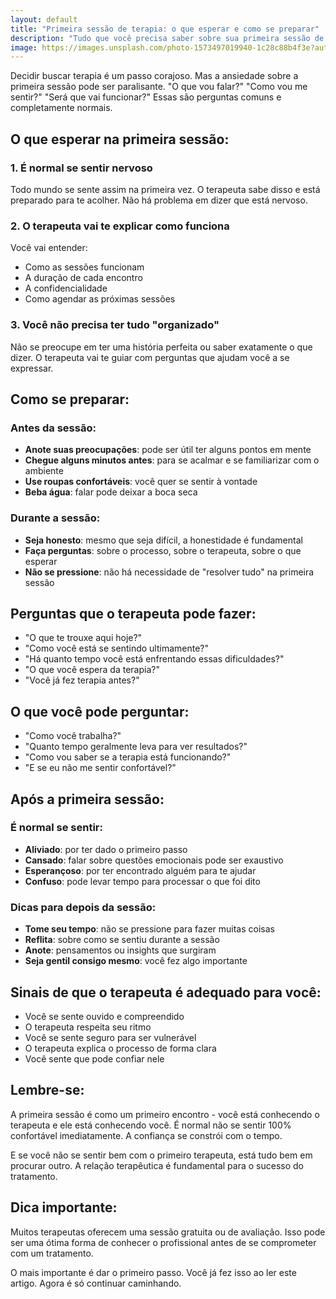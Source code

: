 ```yaml
---
layout: default
title: "Primeira sessão de terapia: o que esperar e como se preparar"
description: "Tudo que você precisa saber sobre sua primeira sessão de terapia"
image: https://images.unsplash.com/photo-1573497019940-1c28c88b4f3e?auto=format&fit=crop&w=800&q=80
---
```


Decidir buscar terapia é um passo corajoso. Mas a ansiedade sobre a primeira sessão pode ser paralisante. "O que vou falar?" "Como vou me sentir?" "Será que vai funcionar?" Essas são perguntas comuns e completamente normais.

## O que esperar na primeira sessão:

### 1. É normal se sentir nervoso

Todo mundo se sente assim na primeira vez. O terapeuta sabe disso e está preparado para te acolher. Não há problema em dizer que está nervoso.

### 2. O terapeuta vai te explicar como funciona

Você vai entender:

- Como as sessões funcionam
- A duração de cada encontro
- A confidencialidade
- Como agendar as próximas sessões

### 3. Você não precisa ter tudo "organizado"

Não se preocupe em ter uma história perfeita ou saber exatamente o que dizer. O terapeuta vai te guiar com perguntas que ajudam você a se expressar.

## Como se preparar:

### Antes da sessão:

- **Anote suas preocupações**: pode ser útil ter alguns pontos em mente
- **Chegue alguns minutos antes**: para se acalmar e se familiarizar com o ambiente
- **Use roupas confortáveis**: você quer se sentir à vontade
- **Beba água**: falar pode deixar a boca seca

### Durante a sessão:

- **Seja honesto**: mesmo que seja difícil, a honestidade é fundamental
- **Faça perguntas**: sobre o processo, sobre o terapeuta, sobre o que esperar
- **Não se pressione**: não há necessidade de "resolver tudo" na primeira sessão

## Perguntas que o terapeuta pode fazer:

- "O que te trouxe aqui hoje?"
- "Como você está se sentindo ultimamente?"
- "Há quanto tempo você está enfrentando essas dificuldades?"
- "O que você espera da terapia?"
- "Você já fez terapia antes?"

## O que você pode perguntar:

- "Como você trabalha?"
- "Quanto tempo geralmente leva para ver resultados?"
- "Como vou saber se a terapia está funcionando?"
- "E se eu não me sentir confortável?"

## Após a primeira sessão:

### É normal se sentir:

- **Aliviado**: por ter dado o primeiro passo
- **Cansado**: falar sobre questões emocionais pode ser exaustivo
- **Esperançoso**: por ter encontrado alguém para te ajudar
- **Confuso**: pode levar tempo para processar o que foi dito

### Dicas para depois da sessão:

- **Tome seu tempo**: não se pressione para fazer muitas coisas
- **Reflita**: sobre como se sentiu durante a sessão
- **Anote**: pensamentos ou insights que surgiram
- **Seja gentil consigo mesmo**: você fez algo importante

## Sinais de que o terapeuta é adequado para você:

- Você se sente ouvido e compreendido
- O terapeuta respeita seu ritmo
- Você se sente seguro para ser vulnerável
- O terapeuta explica o processo de forma clara
- Você sente que pode confiar nele

## Lembre-se:

A primeira sessão é como um primeiro encontro - você está conhecendo o terapeuta e ele está conhecendo você. É normal não se sentir 100% confortável imediatamente. A confiança se constrói com o tempo.

E se você não se sentir bem com o primeiro terapeuta, está tudo bem em procurar outro. A relação terapêutica é fundamental para o sucesso do tratamento.

## Dica importante:

Muitos terapeutas oferecem uma sessão gratuita ou de avaliação. Isso pode ser uma ótima forma de conhecer o profissional antes de se comprometer com um tratamento.

O mais importante é dar o primeiro passo. Você já fez isso ao ler este artigo. Agora é só continuar caminhando.
